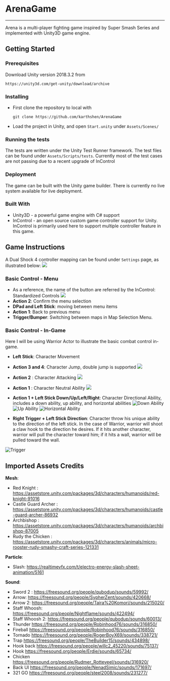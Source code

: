 # ArenaGame
-------------
Arena is a multi-player fighting game inspired by Super Smash Series and implemented with Unity3D game engine.

## Getting Started ##

### Prerequisites ###
Download Unity version 2018.3.2 from 
```
https://unity3d.com/get-unity/download/archive
```
### Installing ###
- First clone the repository to local with 

	```
	git clone https://github.com/karthshen/ArenaGame
	```
- Load the project in Unity, and open `Start.unity` under `Assets/Scenes/`

### Running the tests ###
The tests are written under the Unity Test Runner framework. The test files can be found under `Assets/Scripts/tests`. Currently most of the test cases are not passing due to a recent upgrade of InControl

### Deployment ###
The game can be built with the Unity game builder. There is currently no live system available for live deployment.

### Built With ###
- Unity3D - a powerful game engine with C# support
- InControl - an open source custom game controller support for Unity. InControl is primarily used here to support multiple controller feature in this game.

## Game Instructions ##
A Dual Shock 4 controller mapping can be found under `Settings` page, as illustrated below:
![](https://i.imgur.com/s9m6nGO.png)

### Basic Control - Menu ###
- As a reference, the name of the button are referred by the InControl: Standardized Controls 
![](http://www.gallantgames.com/assets/InControl/Controller-ebf136616887bd7fe67bc086d8e672716ddd6e1c8194f39d7b4fb908b1d0b86d.png)
- **Action 2**: Confirm the menu selection
- **DPad and Left Stick**: moving between menu items
- **Action 1**: Back to previous menu
- **Trigger/Bumper**: Switching between maps in Map Selection Menu.

### Basic Control - In-Game ###
Here I will be using Warrior Actor to illustrate the basic combat control in-game.

- **Left Stick**: Character Movement 
- **Action 3 and 4**: Character Jump, double jump is supported
![](https://i.imgur.com/uYxRseO.gif)

- **Action 2** : Character Attacking
![](https://i.imgur.com/xUcGMvy.gif)

- **Action 1** : Character Neutral Ability
![](https://i.imgur.com/cQlhpy1.gif)
- **Action 1 + Left Stick Down/Up/Left/Right**: Character Directional Ability, includes a down ability, up ability, and horizontal abilities
![Down Ability](https://i.imgur.com/Xd6a2ta.gif)
![Up Ability](https://i.imgur.com/16WSCaB.gif)
![Horizontal Ability](https://i.imgur.com/w7788lu.gif)

- **Right Trigger + Left Stick Direction**: Character throw his unique ability to the direction of the left stick. In the case of Warrior, warrior will shoot a claw hook to the direction he desires. If it hits another character, warrior will pull the character toward him; if it hits a wall, warrior will be pulled toward the wall.

![Trigger](https://i.imgur.com/Xl2MOYb.gif)

## Imported Assets Credits ##
**Mesh**:
- Red Knight : https://assetstore.unity.com/packages/3d/characters/humanoids/red-knight-91016
- Castle Guard Archer : https://assetstore.unity.com/packages/3d/characters/humanoids/castle-guard-archer-86932
- Archbishop : https://assetstore.unity.com/packages/3d/characters/humanoids/archbishop-87005
- Rudy the Chicken : https://assetstore.unity.com/packages/3d/characters/animals/micro-rooster-rudy-smashy-craft-series-121331

**Particle**:

- Slash: https://realtimevfx.com/t/electro-energy-slash-sheet-animation/5161

**Sound**:

- Sword 2 : https://freesound.org/people/qubodup/sounds/59992/
- Arrow: https://freesound.org/people/SypherZent/sounds/420668/
- Arrow 2: https://freesound.org/people/Taira%20Komori/sounds/215020/
- Staff Whoosh: https://freesound.org/people/Nightflame/sounds/422494/
- Staff Whoosh 2: https://freesound.org/people/qubodup/sounds/60013/
- Thunder https://freesound.org/people/Robinhood76/sounds/316850/
- Fireball https://freesound.org/people/Robinhood76/sounds/316850/
- Tornado https://freesound.org/people/RogerBoyX69/sounds/338721/
- Trap https://freesound.org/people/TheBuilder15/sounds/434898/
- Hook back https://freesound.org/people/willc2_45220/sounds/75137/
- Hook https://freesound.org/people/Erdie/sounds/65734/
- Chicken https://freesound.org/people/Rudmer_Rotteveel/sounds/316920/
- Back UI https://freesound.org/people/NenadSimic/sounds/171697/
- 321 GO https://freesound.org/people/steel2008/sounds/231277/